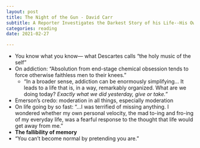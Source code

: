 ```yaml
---
layout: post
title: The Night of the Gun - David Carr
subtitle: A Reporter Investigates the Darkest Story of his Life--His Own
categories: reading
date: 2021-02-27

---
```


- You know what you know— what Descartes calls “the holy music of the self”
- On addiction: “Absolution from end-stage chemical obsession tends to force otherwise faithless men to their knees.”
    - “In a broader sense, addiction can be enormously simplifying... It leads to a life that is, in a way, remarkably organized. What are we doing today? *Exactly what we did yesterday, give or take.*”
- Emerson’s credo: moderation in all things, especially moderation
- On life going by so fast: “...I was terrified of missing anything. I wondered whether my own personal velocity, the mad to-ing and fro-ing of my everyday life, was a fearful response to the thought that life would get away from me.”
- **The fallibility of memory**
- “You can’t become normal by pretending you are.”
